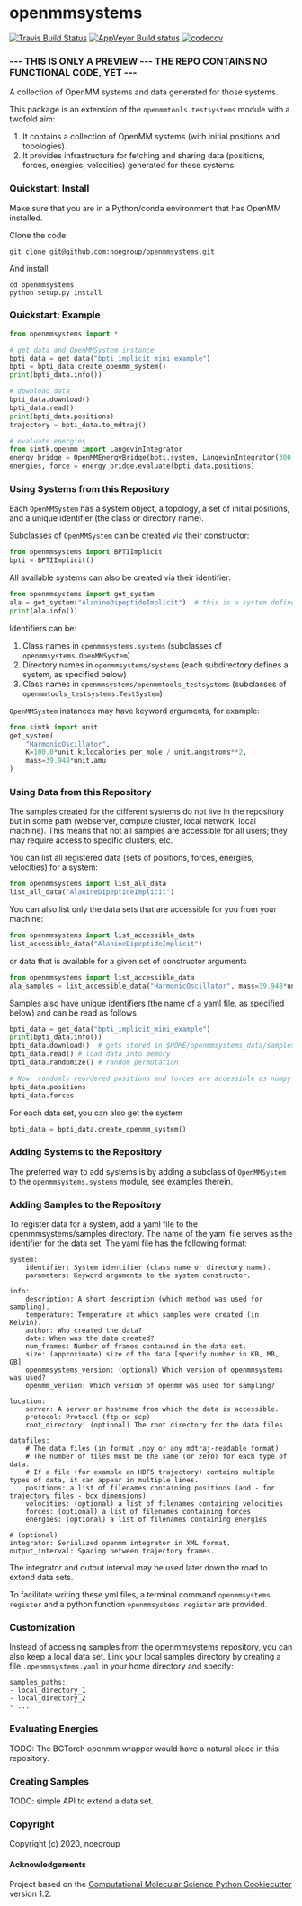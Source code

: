 openmmsystems
==============================
[//]: # (Badges)
[![Travis Build Status](https://travis-ci.com/REPLACE_WITH_OWNER_ACCOUNT/ProjectName.svg?branch=master)](https://travis-ci.com/REPLACE_WITH_OWNER_ACCOUNT/ProjectName)
[![AppVeyor Build status](https://ci.appveyor.com/api/projects/status/REPLACE_WITH_APPVEYOR_LINK/branch/master?svg=true)](https://ci.appveyor.com/project/REPLACE_WITH_OWNER_ACCOUNT/ProjectName/branch/master)
[![codecov](https://codecov.io/gh/REPLACE_WITH_OWNER_ACCOUNT/ProjectName/branch/master/graph/badge.svg)](https://codecov.io/gh/REPLACE_WITH_OWNER_ACCOUNT/ProjectName/branch/master)


### --- THIS IS ONLY A PREVIEW --- THE REPO CONTAINS NO FUNCTIONAL CODE, YET ---

A collection of OpenMM systems and data generated for those systems.

This package is an extension of the `openmmtools.testsystems` module with a twofold aim:
1) It contains a collection of OpenMM systems (with initial positions and topologies).
2) It provides infrastructure for fetching and sharing data (positions, forces, energies, velocities)
generated for these systems.

### Quickstart: Install
Make sure that you are in a Python/conda environment that has OpenMM installed.

Clone the code
```
git clone git@github.com:noegroup/openmmsystems.git
```

And install
```
cd openmmsystems
python setup.py install
```


### Quickstart: Example
```python
from openmmsystems import *

# get data and OpenMMSystem instance
bpti_data = get_data("bpti_implicit_mini_example")
bpti = bpti_data.create_openmm_system()
print(bpti_data.info())

# download data
bpti_data.download()
bpti_data.read()
print(bpti_data.positions)
trajectory = bpti_data.to_mdtraj()

# evaluate energies
from simtk.openmm import LangevinIntegrator
energy_bridge = OpenMMEnergyBridge(bpti.system, LangevinIntegrator(300,1,0.0002))
energies, force = energy_bridge.evaluate(bpti_data.positions)
```

### Using Systems from this Repository

Each `OpenMMSystem` has a system object, a topology, a set of initial positions, and a unique identifier (the class 
or directory name).

Subclasses of `OpenMMSystem` can be created via their constructor:
```python
from openmmsystems import BPTIImplicit
bpti = BPTIImplicit()
```

All available systems can also be created via their identifier:

```python
from openmmsystems import get_system
ala = get_system("AlanineDipeptideImplicit")  # this is a system defined in openmmtools_testsystems
print(ala.info())
```

Identifiers can be:
1) Class names in `openmmsystems.systems` (subclasses of `openmmsystems.OpenMMSystem`)
2) Directory names in `openmmsystems/systems` (each subdirectory defines a system, as specified below)
3) Class names in `openmmsystems/openmmtools_testsystems` (subclasses of `openmmtools_testsystems.TestSystem`)

`OpenMMSystem` instances may have keyword arguments, for example:

```python
from simtk import unit
get_system(
    "HarmonicOscillator", 
    K=100.0*unit.kilocalories_per_mole / unit.angstroms**2, 
    mass=39.948*unit.amu
)
```


### Using Data from this Repository

The samples created for the different systems do not live in the repository 
but in some path (webserver, compute cluster, local network, local machine).
This means that not all samples are accessible for all users; they may require access to specific clusters, etc.

You can list all registered data (sets of positions, forces, energies, velocities) for a system:

```python
from openmmsystems import list_all_data
list_all_data("AlanineDipeptideImplicit")
```

You can also list only the data sets that are accessible for you from your machine:

```python
from openmmsystems import list_accessible_data
list_accessible_data("AlanineDipeptideImplicit")
```

or data that is available for a given set of constructor arguments

```python
from openmmsystems import list_accessible_data
ala_samples = list_accessible_data("HarmonicOscillator", mass=39.948*unit.amu)
```

Samples also have unique identifiers (the name of a yaml file, as specified below) and can be read as follows 
```python
bpti_data = get_data("bpti_implicit_mini_example")
print(bpti_data.info())
bpti_data.download()  # gets stored in $HOME/openmmsystems_data/samples
bpti_data.read() # load data into memory
bpti_data.randomize() # random permutation

# Now, randomly reordered positions and forces are accessible as numpy arrays
bpti_data.positions
bpti_data.forces
```

For each data set, you can also get the system
```python
bpti_data = bpti_data.create_openmm_system()
```


### Adding Systems to the Repository

The preferred way to add systems is by adding a subclass of `OpenMMSystem` to the `openmmsystems.systems` module, 
see examples therein. 

### Adding Samples to the Repository

To register data for a system, add a yaml file to the openmmsystems/samples directory.
The name of the yaml file serves as the identifier for the data set. The yaml file has the following format:

```
system:
    identifier: System identifier (class name or directory name).
    parameters: Keyword arguments to the system constructor.

info:
    description: A short description (which method was used for sampling).
    temperature: Temperature at which samples were created (in Kelvin).
    author: Who created the data?
    date: When was the data created?
    num_frames: Number of frames contained in the data set.
    size: (approximate) size of the data [specify number in KB, MB, GB]
    openmmsystems_version: (optional) Which version of openmmsystems was used?
    openmm_version: Which version of openmm was used for sampling?

location:
    server: A server or hostname from which the data is accessible.
    protocol: Protocol (ftp or scp)
    root_directory: (optional) The root directory for the data files

datafiles:  
    # The data files (in format .npy or any mdtraj-readable format)
    # The number of files must be the same (or zero) for each type of data.
    # If a file (for example an HDF5 trajectory) contains multiple types of data, it can appear in multiple lines.
    positions: a list of filenames containing positions (and - for trajectory files - box dimensions)
    velocities: (optional) a list of filenames containing velocities
    forces: (optional) a list of filenames containing forces
    energies: (optional) a list of filenames containing energies

# (optional)
integrator: Serialized openmm integrator in XML format.
output_interval: Spacing between trajectory frames.
```

The integrator and output interval may be used later down the road to extend data sets.

To facilitate writing these yml files, a terminal command `openmmsystems register` and a python function
`openmmsystems.register` are provided.


### Customization

Instead of accessing samples from the openmmsystems repository, you can also keep a local data set.
Link your local samples directory by creating a file `.openmmsystems.yaml` in your home directory and specify:

```
samples_paths:
- local_directory_1
- local_directory_2
- ...
```

### Evaluating Energies

TODO: The BGTorch openmm wrapper would have a natural place in this repository.

### Creating Samples

TODO: simple API to extend a data set.

### Copyright

Copyright (c) 2020, noegroup


#### Acknowledgements
 
Project based on the 
[Computational Molecular Science Python Cookiecutter](https://github.com/molssi/cookiecutter-cms) version 1.2.
